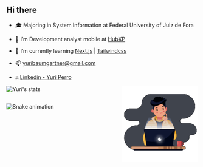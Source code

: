 <!-- ### <img width=32 height=32 src="https://raw.githubusercontent.com/ABSphreak/ABSphreak/master/gifs/Hi.gif" alt="Hi"> Hi there -->
## Hi there

- 🎓 Majoring in System Information at Federal University of Juiz de Fora

- 🚀 I’m Development analyst mobile at [HubXP](https://www.hubxp.com.br/)

- 🚧 I’m currently learning [Next.js](https://nextjs.org/) | [Tailwindcss](https://tailwindcss.com/docs)

- 📫 yuribaumgartner@gmail.com

- 🔛 [Linkedin - Yuri Perro](https://www.linkedin.com/in/yuri-baumgartner/)

<img align="right" width="200em" height="200em" src="https://raw.githubusercontent.com/YuriPerro/YuriPerro/master/animation_500_kv8i962g.gif"/>

<p align="left">
<img width="530em" src="https://github-readme-stats.vercel.app/api?username=YuriPerro&hide=issues&count_private=true&show_icons=true&theme=radical" alt="Yuri's stats"/>
</p>
 
 ##
![Snake animation](https://github.com/YuriPerro/YuriPerro/blob/output/github-contribution-grid-snake.svg)
  
<!--
**YuriPerro/YuriPerro** is a ✨ _special_ ✨ repository because its `README.md` (this file) appears on your GitHub profile.


Here are some ideas to get you started:

- 🔭 I’m currently working on ...
- 🌱 I’m currently learning ...
- 👯 I’m looking to collaborate on ...
- 🤔 I’m looking for help with ...
- 💬 Ask me about ...
- 📫 How to reach me: ...
- 😄 Pronouns: ...
- ⚡ Fun fact: ...
-->
